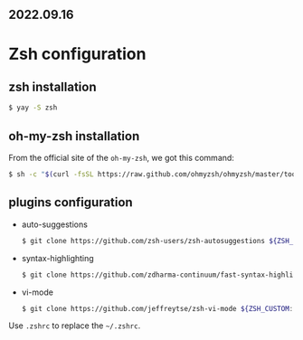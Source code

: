 2022.09.16
---
# Zsh configuration

## zsh installation

```bash
$ yay -S zsh
```

## oh-my-zsh installation

From the official site of the `oh-my-zsh`, we got this command:

```bash
$ sh -c "$(curl -fsSL https://raw.github.com/ohmyzsh/ohmyzsh/master/tools/install.sh)" 
```

## plugins configuration

- auto-suggestions

    ```bash
    $ git clone https://github.com/zsh-users/zsh-autosuggestions ${ZSH_CUSTOM:-~/.oh-my-zsh/custom}/plugins/zsh-autosuggestions
    ```

- syntax-highlighting

    ```bash
    $ git clone https://github.com/zdharma-continuum/fast-syntax-highlighting.git ${ZSH_CUSTOM:-$HOME/.oh-my-zsh/custom}/plugins/fast-syntax-highlighting
    ```

- vi-mode
    ```bash
    $ git clone https://github.com/jeffreytse/zsh-vi-mode ${ZSH_CUSTOM:-~/.oh-my-zsh/custom}/plugins/zsh-vi-mode
    ```

Use `.zshrc` to replace the `~/.zshrc`.